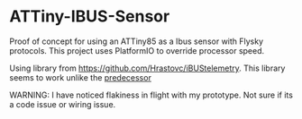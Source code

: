 # ATTiny-IBUS-Sensor

Proof of concept for using an ATTiny85 as a Ibus sensor with Flysky protocols. This project uses PlatformIO to override processor speed.

Using library from https://github.com/Hrastovc/iBUStelemetry. This library seems to work unlike the [predecessor](https://github.com/adis1313/iBUSTelemetry-Arduino)

WARNING: I have noticed flakiness in flight with my prototype. Not sure if its a code issue or wiring issue.
